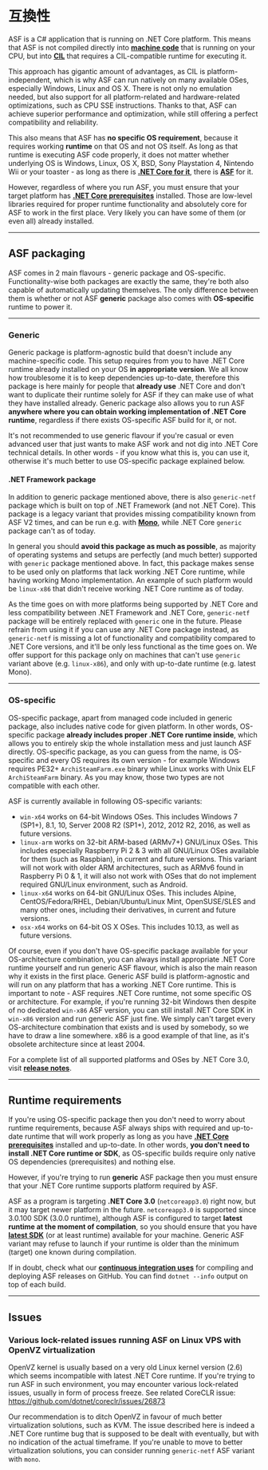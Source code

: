 # 互換性

ASF is a C# application that is running on .NET Core platform. This means that ASF is not compiled directly into **[machine code](https://en.wikipedia.org/wiki/Machine_code)** that is running on your CPU, but into **[CIL](https://en.wikipedia.org/wiki/Common_Intermediate_Language)** that requires a CIL-compatible runtime for executing it.

This approach has gigantic amount of advantages, as CIL is platform-independent, which is why ASF can run natively on many available OSes, especially Windows, Linux and OS X. There is not only no emulation needed, but also support for all platform-related and hardware-related optimizations, such as CPU SSE instructions. Thanks to that, ASF can achieve superior performance and optimization, while still offering a perfect compatibility and reliability.

This also means that ASF has **no specific OS requirement**, because it requires working **runtime** on that OS and not OS itself. As long as that runtime is executing ASF code properly, it does not matter whether underlying OS is Windows, Linux, OS X, BSD, Sony Playstation 4, Nintendo Wii or your toaster - as long as there is **[.NET Core for it](https://github.com/dotnet/core-setup#daily-builds)**, there is **[ASF](https://github.com/JustArchiNET/ArchiSteamFarm/releases/latest)** for it.

However, regardless of where you run ASF, you must ensure that your target platform has **[.NET Core prerequisites](https://github.com/dotnet/core/blob/master/Documentation/prereqs.md)** installed. Those are low-level libraries required for proper runtime functionality and absolutely core for ASF to work in the first place. Very likely you can have some of them (or even all) already installed.

* * *

## ASF packaging

ASF comes in 2 main flavours - generic package and OS-specific. Functionality-wise both packages are exactly the same, they're both also capable of automatically updating themselves. The only difference between them is whether or not ASF **generic** package also comes with **OS-specific** runtime to power it.

* * *

### Generic

Generic package is platform-agnostic build that doesn't include any machine-specific code. This setup requires from you to have .NET Core runtime already installed on your OS **in appropriate version**. We all know how troublesome it is to keep dependencies up-to-date, therefore this package is here mainly for people that **already use** .NET Core and don't want to duplicate their runtime solely for ASF if they can make use of what they have installed already. Generic package also allows you to run ASF **anywhere where you can obtain working implementation of .NET Core runtime**, regardless if there exists OS-specific ASF build for it, or not.

It's not recommended to use generic flavour if you're casual or even advanced user that just wants to make ASF work and not dig into .NET Core technical details. In other words - if you know what this is, you can use it, otherwise it's much better to use OS-specific package explained below.

#### .NET Framework package

In addition to generic package mentioned above, there is also `generic-netf` package which is built on top of .NET Framework (and not .NET Core). This package is a legacy variant that provides missing compatibility known from ASF V2 times, and can be run e.g. with **[Mono](https://www.mono-project.com)**, while .NET Core `generic` package can't as of today.

In general you should **avoid this package as much as possible**, as majority of operating systems and setups are perfectly (and much better) supported with `generic` package mentioned above. In fact, this package makes sense to be used only on platforms that lack working .NET Core runtime, while having working Mono implementation. An example of such platform would be `linux-x86` that didn't receive working .NET Core runtime as of today.

As the time goes on with more platforms being supported by .NET Core and less compatibility between .NET Framework and .NET Core, `generic-netf` package will be entirely replaced with `generic` one in the future. Please refrain from using it if you can use any .NET Core package instead, as `generic-netf` is missing a lot of functionality and compatibility compared to .NET Core versions, and it'll be only less functional as the time goes on. We offer support for this package only on machines that can't use `generic` variant above (e.g. `linux-x86`), and only with up-to-date runtime (e.g. latest Mono).

* * *

### OS-specific

OS-specific package, apart from managed code included in generic package, also includes native code for given platform. In other words, OS-specific package **already includes proper .NET Core runtime inside**, which allows you to entirely skip the whole installation mess and just launch ASF directly. OS-specific package, as you can guess from the name, is OS-specific and every OS requires its own version - for example Windows requires PE32+ `ArchiSteamFarm.exe` binary while Linux works with Unix ELF `ArchiSteamFarm` binary. As you may know, those two types are not compatible with each other.

ASF is currently available in following OS-specific variants:

- `win-x64` works on 64-bit Windows OSes. This includes Windows 7 (SP1+), 8.1, 10, Server 2008 R2 (SP1+), 2012, 2012 R2, 2016, as well as future versions.
- `linux-arm` works on 32-bit ARM-based (ARMv7+) GNU/Linux OSes. This includes especially Raspberry Pi 2 & 3 with all GNU/Linux OSes available for them (such as Raspbian), in current and future versions. This variant will not work with older ARM architectures, such as ARMv6 found in Raspberry Pi 0 & 1, it will also not work with OSes that do not implement required GNU/Linux environment, such as Android.
- `linux-x64` works on 64-bit GNU/Linux OSes. This includes Alpine, CentOS/Fedora/RHEL, Debian/Ubuntu/Linux Mint, OpenSUSE/SLES and many other ones, including their derivatives, in current and future versions.
- `osx-x64` works on 64-bit OS X OSes. This includes 10.13, as well as future versions.

Of course, even if you don't have OS-specific package available for your OS-architecture combination, you can always install appropriate .NET Core runtime yourself and run generic ASF flavour, which is also the main reason why it exists in the first place. Generic ASF build is platform-agnostic and will run on any platform that has a working .NET Core runtime. This is important to note - ASF requires .NET Core runtime, not some specific OS or architecture. For example, if you're running 32-bit Windows then despite of no dedicated `win-x86` ASF version, you can still install .NET Core SDK in `win-x86` version and run generic ASF just fine. We simply can't target every OS-architecture combination that exists and is used by somebody, so we have to draw a line somewhere. x86 is a good example of that line, as it's obsolete architecture since at least 2004.

For a complete list of all supported platforms and OSes by .NET Core 3.0, visit **[release notes](https://github.com/dotnet/core/blob/master/release-notes/3.0/3.0-supported-os.md)**.

* * *

## Runtime requirements

If you're using OS-specific package then you don't need to worry about runtime requirements, because ASF always ships with required and up-to-date runtime that will work properly as long as you have **[.NET Core prerequisites](https://github.com/dotnet/core/blob/master/Documentation/prereqs.md)** installed and up-to-date. In other words, **you don't need to install .NET Core runtime or SDK**, as OS-specific builds require only native OS dependencies (prerequisites) and nothing else.

However, if you're trying to run **generic** ASF package then you must ensure that your .NET Core runtime supports platform required by ASF.

ASF as a program is targeting **.NET Core 3.0** (`netcoreapp3.0`) right now, but it may target newer platform in the future. `netcoreapp3.0` is supported since 3.0.100 SDK (3.0.0 runtime), although ASF is configured to target **latest runtime at the moment of compilation**, so you should ensure that you have **[latest SDK](https://dotnet.microsoft.com/download)** (or at least runtime) available for your machine. Generic ASF variant may refuse to launch if your runtime is older than the minimum (target) one known during compilation.

If in doubt, check what our **[continuous integration uses](https://ci.appveyor.com/project/JustArchi/ArchiSteamFarm)** for compiling and deploying ASF releases on GitHub. You can find `dotnet --info` output on top of each build.

* * *

## Issues

### Various lock-related issues running ASF on Linux VPS with OpenVZ virtualization

OpenVZ kernel is usually based on a very old Linux kernel version (2.6) which seems incompatible with latest .NET Core runtime. If you're trying to run ASF in such environment, you may encounter various lock-related issues, usually in form of process freeze. See related CoreCLR issue: https://github.com/dotnet/coreclr/issues/26873

Our recommendation is to ditch OpenVZ in favour of much better virtualization solutions, such as KVM. The issue described here is indeed a .NET Core runtime bug that is supposed to be dealt with eventually, but with no indication of the actual timeframe. If you're unable to move to better virtualization solutions, you can consider running `generic-netf` ASF variant with `mono`.